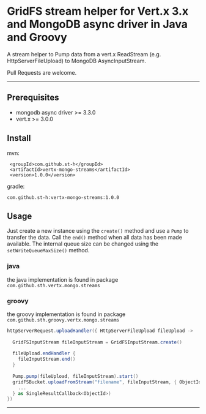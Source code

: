 # GridFS stream helper for Vert.x 3.x and MongoDB async driver in Java and Groovy

A stream helper to Pump data from a vert.x ReadStream (e.g. HttpServerFileUpload) to MongoDB AsyncInputStream.

Pull Requests are welcome.

---

## Prerequisites

- mongodb async driver >= 3.3.0
- vert.x >= 3.0.0

## Install

mvn:
```
 <groupId>com.github.st-h</groupId>
 <artifactId>vertx-mongo-streams</artifactId>
 <version>1.0.0</version>
```
 
gradle:
```
com.github.st-h:vertx-mongo-streams:1.0.0
```

## Usage

Just create a new instance using the `create()` method and use a `Pump` to transfer the data. Call the `end()` method when all data has been made available. 
The internal queue size can be changed using the `setWriteQueueMaxSize()` method.

### java
the java implementation is found in package `com.github.sth.vertx.mongo.streams`

### groovy
the groovy implementation is found in package `com.github.sth.groovy.vertx.mongo.streams`

```groovy
httpServerRequest.uploadHandler({ HttpServerFileUpload fileUpload ->
  
  GridFSInputStream fileInputStream = GridFSInputStream.create()
  
  fileUpload.endHandler {
    fileInputStream.end()
  }
  
  Pump.pump(fileUpload, fileInputStream).start()
  gridFSBucket.uploadFromStream("filename", fileInputStream, { ObjectId id, Throwable t ->
    ...
  } as SingleResultCallback<ObjectId>)
})
```

---

